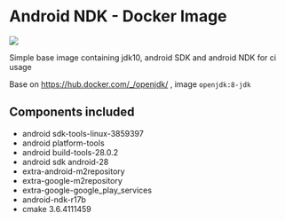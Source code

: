 # Android NDK - Docker Image
[![](https://images.microbadger.com/badges/image/lakoo/android-ndk.svg)](https://microbadger.com/images/lakoo/android-ndk "Get your own image badge on microbadger.com")

Simple base image containing jdk10, android SDK and android NDK for ci usage

Base on https://hub.docker.com/_/openjdk/ , image `openjdk:8-jdk`

## Components included
* android sdk-tools-linux-3859397
* android platform-tools
* android build-tools-28.0.2
* android sdk android-28
* extra-android-m2repository
* extra-google-m2repository
* extra-google-google_play_services
* android-ndk-r17b
* cmake 3.6.4111459
